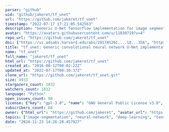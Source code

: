 ```yaml
---
parser: "github"
uid: "github/jakeret/tf_unet"
url: "https://github.com/jakeret/tf_unet"
timestamp: "2022-07-17 17:21:05.542563"
description: "Generic U-Net Tensorflow implementation for image segmentation"
avatar: "https://avatars.githubusercontent.com/u/11830719?v=4"
repo_url: "https://github.com/jakeret/tf_unet"
doi: ["https://ui.adsabs.harvard.edu/abs/2017A%26C....18...35A", "https://ui.adsabs.harvard.edu/abs/2016ascl.soft11002A/abstract"]
title: "tf_unet: Generic convolutional neural network U-Net implementation in Tensorflow"
name: "tf_unet"
full_name: "jakeret/tf_unet"
html_url: "https://github.com/jakeret/tf_unet"
created_at: "2016-08-12T08:02:22Z"
updated_at: "2022-07-17T00:30:37Z"
clone_url: "https://github.com/jakeret/tf_unet.git"
size: 4933
stargazers_count: 1832
watchers_count: 1832
language: "Python"
open_issues_count: 90
license: {"key": "gpl-3.0", "name": "GNU General Public License v3.0", "spdx_id": "GPL-3.0", "url": "https://api.github.com/licenses/gpl-3.0", "node_id": "MDc6TGljZW5zZTk="}
subscribers_count: 68
owner: {"html_url": "https://github.com/jakeret", "avatar_url": "https://avatars.githubusercontent.com/u/11830719?v=4", "login": "jakeret", "type": "User"}
topics: ["image-segmentation", "neural-network", "deep-learning", "tensorflow"]
date: "2024-11-23 14:26:28.457927"
---
```

